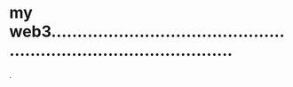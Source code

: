 # my web3........................................................................................
.
